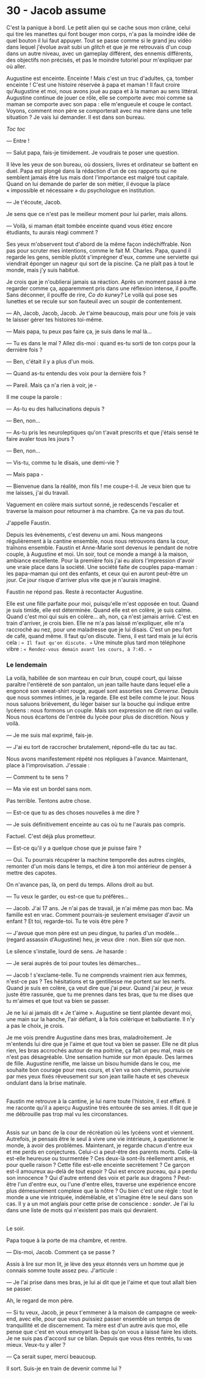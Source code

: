 # 30 - Jacob assume

C'est la panique à bord.
Le petit alien qui se cache sous mon crâne, celui qui tire les manettes qui font bouger mon corps, n'a pas la moindre idée de quel bouton il lui faut appuyer.
Tout se passe comme si le grand jeu vidéo dans lequel j'évolue avait subi un *glitch* et que je me retrouvais d'un coup dans un autre niveau, avec un gameplay différent, des ennemis différents, des objectifs non précisés, et pas le moindre tutoriel pour m'expliquer par où aller.

Augustine est enceinte.
Enceinte !
Mais c'est un truc d'adultes, ça, tomber enceinte !
C'est une histoire réservée à papa et maman !
Il faut croire qu'Augustine et moi, nous avons joué au papa et à la maman au sens littéral.
Augustine continue de jouer ce rôle, elle se comporte avec moi comme sa maman se comporte avec son papa : elle m'engueule et coupe le contact.
Voyons, comment mon père se comporterait avec ma mère dans une telle situation ?
Je vais lui demander.
Il est dans son bureau.

*Toc toc*

— Entre !

— Salut papa, fais-je timidement.
Je voudrais te poser une question.

Il lève les yeux de son bureau, où dossiers, livres et ordinateur se battent en duel.
Papa est plongé dans la rédaction d'un de ces rapports qui ne semblent jamais être lus mais dont l'importance est malgré tout capitale.
Quand on lui demande de parler de son métier, il évoque la place « impossible et nécessaire » du psychologue en institution.

— Je t'écoute, Jacob.

Je sens que ce n'est pas le meilleur moment pour lui parler, mais allons.

— Voilà, si maman était tombée enceinte quand vous étiez encore étudiants, tu aurais réagi comment ?

Ses yeux m'observent tout d'abord de la même façon indéchiffrable.
Non pas pour scruter mes intentions, comme le fait M. Charles.
Papa, quand il regarde les gens, semble plutôt s'imprégner d'eux, comme une serviette qui viendrait éponger un nageur qui sort de la piscine.
Ça ne plaît pas à tout le monde, mais j'y suis habitué.

Je crois que je n'oublierai jamais sa réaction.
Après un moment passé à me regarder comme ça, apparemment pris dans une réflexion intense, il pouffe. Sans déconner, il pouffe de rire, *Co do kurwy?*
Le voilà qui pose ses lunettes et se recule sur son fauteuil avec un soupir de contentement.

— Ah, Jacob, Jacob, Jacob.
Je t'aime beaucoup, mais pour une fois je vais te laisser gérer tes histoires toi-même.

— Mais papa, tu peux pas faire ça, je suis dans le mal là...

— Tu es dans le mal ? Allez dis-moi : quand es-tu sorti de ton corps pour la dernière fois ?

— Ben, c'était il y a plus d'un mois.

— Quand as-tu entendu des voix pour la dernière fois ?

— Pareil. Mais ça n'a rien à voir, je -

Il me coupe la parole :

— As-tu eu des hallucinations depuis ?

— Ben, non...

— As-tu pris les neuroleptiques qu'on t'avait prescrits et que j'étais sensé te faire avaler tous les jours ?

— Ben, non...

— Vis-tu, comme tu le disais, une demi-vie ?

— Mais papa -

— Bienvenue dans la réalité, mon fils ! me coupe-t-il.
Je veux bien que tu me laisses, j'ai du travail.

Vaguement en colère mais surtout sonné, je redescends l'escalier et traverse la maison pour retourner à ma chambre.
Ça ne va pas du tout.

J'appelle Faustin.

Depuis les évènements, c'est devenu un ami.
Nous mangeons régulièrement à la cantine ensemble, nous nous retrouvons dans la cour, traînons ensemble.
Faustin et Anne-Marie sont devenus le pendant de notre couple, à Augustine et moi.
Un soir, tout ce monde a mangé à la maison, ambiance excellente.
Pour la première fois j'ai eu alors l'impression d'avoir une vraie place dans la société.
Une société faite de couples papa-maman : les papa-maman qui ont des enfants, et ceux qui en auront peut-être un jour.
Ce jour risque d'arriver plus vite que je n'aurais imaginé.

Faustin ne répond pas.
Reste à recontacter Augustine.

Elle est une fille parfaite pour moi, puisqu'elle m'est opposée en tout.
Quand je suis timide, elle est déterminée.
Quand elle est en colère, je suis calme.
Quand c'est moi qui suis en colère... ah, non, ça n'est jamais arrivé.
C'est en train d'arriver, je crois bien.
Elle ne m'a pas laissé m'expliquer, elle m'a raccroché au nez, pour une maladresse que je lui disais.
C'est un peu fort de café, quand même.
Il faut qu'on discute.
Tiens, il est tard mais je lui écris cela : `« Il faut qu'on discute. »`
Une minute plus tard mon téléphone vibre : `« Rendez-vous demain avant les cours, à 7:45. »`

### Le lendemain

La voilà, habillée de son manteau en cuir brun, coupé court, qui laisse paraître l'entièreté de son pantalon, un jean taille haute dans lequel elle a engoncé son sweat-shirt rouge, auquel sont assorties ses *Converse*.
Depuis que nous sommes intimes, je la regarde.
Elle est belle comme le jour.
Nous nous saluons brièvement, du léger baiser sur la bouche qui indique entre lycéens : nous formons un couple.
Mais son expression ne dit rien qui vaille.
Nous nous écartons de l'entrée du lycée pour plus de discrétion.
Nous y voilà.

— Je me suis mal exprimé, fais-je.

— J'ai eu tort de raccrocher brutalement, répond-elle du tac au tac.

Nous avons manifestement répété nos répliques à l'avance.
Maintenant, place à l'improvisation.
J'essaie :

— Comment tu te sens ?

— Ma vie est un bordel sans nom.

Pas terrible. Tentons autre chose.

— Est-ce que tu as des choses nouvelles à me dire ?

— Je suis définitivement enceinte au cas où tu ne l'aurais pas compris.

Factuel. C'est déjà plus prometteur.

— Est-ce qu'il y a quelque chose que je puisse faire ?

— Oui. Tu pourrais récupérer la machine temporelle des autres cinglés, remonter d'un mois dans le temps, et dire à ton moi antérieur de penser à mettre des capotes.

On n'avance pas, là, on perd du temps. Allons droit au but.

— Tu veux le garder, ou est-ce que tu préfères...

— Jacob. J'ai 17 ans. Je n'ai pas de travail, je n'ai même pas mon bac.
Ma famille est en vrac.
Comment pourrais-je seulement envisager d'avoir un enfant ?
Et toi, regarde-toi. Tu te vois être père ?

— J'avoue que mon père est un peu dingue, tu parles d'un modèle...
(regard assassin d'Augustine) heu, je veux dire : non. Bien sûr que non.

Le silence s'installe, lourd de sens. Je hasarde :

— Je serai auprès de toi pour toutes les démarches...

— Jacob ! s'exclame-telle. Tu ne comprends vraiment rien aux femmes, n'est-ce pas ?
Tes hésitations et ta gentillesse me portent sur les nerfs.
Quand je suis en colère, ça veut dire que j'ai peur.
Quand j'ai peur, je veux juste être rassurée, que tu me prennes dans tes bras, que tu me dises que tu m'aimes et que tout va bien se passer.

Je ne lui ai jamais dit « Je t'aime ».
Augustine se tient plantée devant moi, une main sur la hanche, l'air défiant, à la fois colérique et balbutiante.
Il n'y a pas le choix, je crois.

Je me vois prendre Augustine dans mes bras, maladroitement.
Je m'entends lui dire que je l'aime et que tout va bien se passer.
Elle ne dit plus rien, les bras accrochés autour de ma poitrine, ça fait un peu mal, mais ce n'est pas désagréable.
Une sensation humide sur mon épaule.
Des larmes de fille.
Augustine renifle, me laisse un bisou humide dans le cou, me souhaite bon courage pour mes cours, et s'en va son chemin, poursuivie par mes yeux fixés rêveusement sur son jean taille haute et ses cheveux ondulant dans la brise matinale.<br /><br />

Faustin me retrouve à la cantine, je lui narre toute l'histoire, il est effaré.
Il me raconte qu'il a aperçu Augustine très entourée de ses amies.
Il dit que je me débrouille pas trop mal vu les circonstances.
<br /><br />

Assis sur un banc de la cour de récréation où les lycéens vont et viennent.
Autrefois, je pensais être le seul à vivre une vie intérieure, à questionner le monde, à avoir des problèmes.
Maintenant, je regarde chacun d'entre eux et me perds en conjectures.
Celui-ci a peut-être des parents morts.
Celle-là est-elle heureuse ou tourmentée ?
Ces deux-là sont-ils réellement amis, et pour quelle raison ?
Cette fille est-elle enceinte secrètement ?
Ce garçon est-il amoureux au-delà de tout espoir ?
Qui est encore puceau, qui a perdu son innocence ?
Qui d'autre entend des voix et parle aux dragons ?
Peut-être l'un d'entre eux, ou l'une d'entre elles, traverse une expérience encore plus démesurément complexe que la nôtre ?
Ou bien c'est une règle : tout le monde a une vie intriquée, indémêlable, et s'imagine être le seul dans son cas.
Il y a un mot anglais pour cette prise de conscience : *sonder*. Je l'ai lu dans une liste de mots qui n'existent pas mais qui devraient.
<br /><br />

Le soir.

Papa toque à la porte de ma chambre, et rentre.

— Dis-moi, Jacob. Comment ça se passe ?

Assis à lire sur mon lit, je lève des yeux étonnés vers un homme que je connais somme toute assez peu.
J'articule :

— Je l'ai prise dans mes bras, je lui ai dit que je l'aime et que tout allait bien se passer.

Ah, le regard de mon père.

— Si tu veux, Jacob, je peux t'emmener à la maison de campagne ce week-end, avec elle, pour que vous puissiez passer ensemble un temps de tranquillité et de discernement.
Ta mère est d'un autre avis que moi, elle pense que c'est en vous envoyant là-bas qu'on vous a laissé faire les idiots.
Je ne suis pas d'accord sur ce bilan.
Depuis que vous êtes rentrés, tu vas mieux.
Veux-tu y aller ?

— Ça serait super, merci beaucoup.

Il sort.
Suis-je en train de devenir comme lui ?
